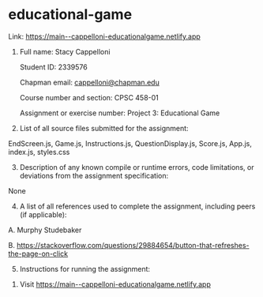 # educational-game

Link: https://main--cappelloni-educationalgame.netlify.app

1) Full name: Stacy Cappelloni
   
   Student ID: 2339576
   
   Chapman email: cappelloni@chapman.edu
   
   Course number and section: CPSC 458-01
   
   Assignment or exercise number: Project 3: Educational Game 

2) List of all source files submitted for the assignment:

EndScreen.js, Game.js, Instructions.js, QuestionDisplay.js, Score.js, App.js, index.js, styles.css 

3) Description of any known compile or runtime errors, code limitations, or deviations from the assignment specification:

None

4) A list of all references used to complete the assignment, including peers (if applicable):

A. Murphy Studebaker

B. https://stackoverflow.com/questions/29884654/button-that-refreshes-the-page-on-click


5) Instructions for running the assignment:

1. Visit https://main--cappelloni-educationalgame.netlify.app


